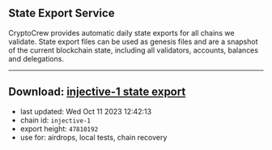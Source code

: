 ## State Export Service
CryptoCrew provides automatic daily state exports for all chains we validate. State export files can be used as genesis files and are a snapshot of the current blockchain state, including all validators, accounts, balances and delegations.

---
**Download: [injective-1 state export](https://dl.ccvalidators.com/SERVICE/injective/injective-1_export_47810192.json)**
---

- last updated: Wed Oct 11 2023 12:42:13
- chain id: `injective-1`
- export height: `47810192`
- use for: airdrops, local tests, chain recovery
